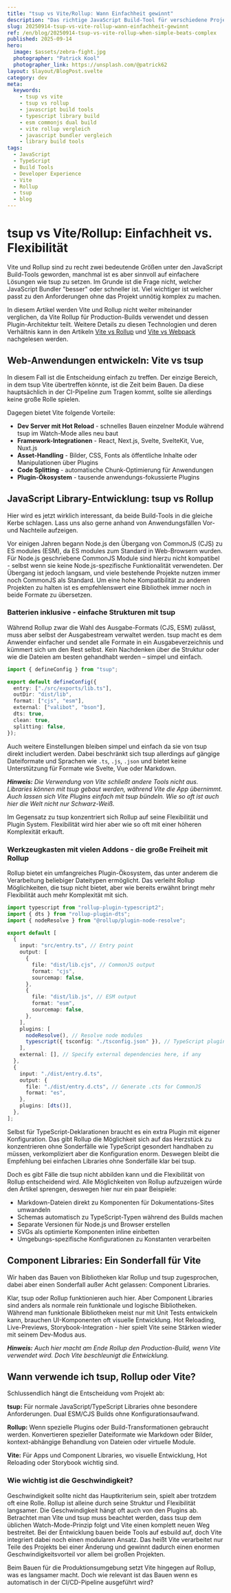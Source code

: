 ```yaml
---
title: "tsup vs Vite/Rollup: Wann Einfachheit gewinnt"
description: "Das richtige JavaScript Build-Tool für verschiedene Projekt-Anforderungen wählen. Vergleich von tsup mit Vite/Rollup für Anwendungen und Libraries. Inklusive Konfigurations-Beispiele und Entscheidungsframework."
slug: 20250914-tsup-vs-vite-rollup-wann-einfachheit-gewinnt
ref: /en/blog/20250914-tsup-vs-vite-rollup-when-simple-beats-complex
published: 2025-09-14
hero:
  image: $assets/zebra-fight.jpg
  photographer: "Patrick Kool"
  photographer_link: https://unsplash.com/@patrick62
layout: $layout/BlogPost.svelte
category: dev
meta:
  keywords:
    - tsup vs vite
    - tsup vs rollup
    - javascript build tools
    - typescript library build
    - esm commonjs dual build
    - vite rollup vergleich
    - javascript bundler vergleich
    - library build tools
tags:
  - JavaScript
  - TypeScript
  - Build Tools
  - Developer Experience
  - Vite
  - Rollup
  - tsup
  - blog
---
```


# tsup vs Vite/Rollup: Einfachheit vs. Flexibilität

Vite und Rollup sind zu recht zwei bedeutende Größen unter den JavaScript Build-Tools geworden, manchmal ist es aber sinnvoll auf einfachere Lösungen wie tsup zu setzen. Im Grunde ist die Frage nicht, welcher JavaScript Bundler "besser" oder schneller ist. Viel wichtiger ist welcher passt zu den Anforderungen ohne das Projekt unnötig komplex zu machen.

In diesem Artikel werden Vite und Rollup nicht weiter miteinander verglichen, da Vite Rollup für Production-Builds verwendet und dessen Plugin-Architektur teilt. Weitere Details zu diesen Technologien und deren Verhältnis kann in den Artikeln [Vite vs Rollup](/de/blog/20250908-vite-vs-rollup-welche-build-tool/) und [Vite vs Webpack](/de/blog/20250417-vite-rollup-webpack/) nachgelesen werden.

## Web-Anwendungen entwickeln: Vite vs tsup

In diesem Fall ist die Entscheidung einfach zu treffen. Der einzige Bereich, in dem tsup Vite übertreffen könnte, ist die Zeit beim Bauen. Da diese hauptsächlich in der CI-Pipeline zum Tragen kommt, sollte sie allerdings keine große Rolle spielen.

Dagegen bietet Vite folgende Vorteile:

- **Dev Server mit Hot Reload** - schnelles Bauen einzelner Module während tsup im Watch-Mode alles neu baut
- **Framework-Integrationen** - React, Next.js, Svelte, SvelteKit, Vue, Nuxt.js
- **Asset-Handling** - Bilder, CSS, Fonts als öffentliche Inhalte oder Manipulationen über Plugins
- **Code Splitting** - automatische Chunk-Optimierung für Anwendungen
- **Plugin-Ökosystem** - tausende anwendungs-fokussierte Plugins

## JavaScript Library-Entwicklung: tsup vs Rollup

Hier wird es jetzt wirklich interessant, da beide Build-Tools in die gleiche Kerbe schlagen. Lass uns also gerne anhand von Anwendungsfällen Vor- und Nachteile aufzeigen.

Vor einigen Jahren begann Node.js den Übergang von CommonJS (CJS) zu ES modules (ESM), da ES modules zum Standard in Web-Browsern wurden. Für Node.js geschriebene CommonJS Module sind hierzu nicht kompatibel - selbst wenn sie keine Node.js-spezifische Funktionalität verwendeten. Der Übergang ist jedoch langsam, und viele bestehende Projekte nutzen immer noch CommonJS als Standard. Um eine hohe Kompatibilität zu anderen Projekten zu halten ist es empfehlenswert eine Bibliothek immer noch in beide Formate zu übersetzen.

### Batterien inklusive - einfache Strukturen mit tsup

Während Rollup zwar die Wahl des Ausgabe-Formats (CJS, ESM) zulässt, muss aber selbst der Ausgabestream verwaltet werden. tsup macht es dem Anwender einfacher und sendet alle Formate in ein Ausgabeverzeichnis und kümmert sich um den Rest selbst. Kein Nachdenken über die Struktur oder wie die Dateien am besten gehandhabt werden – simpel und einfach.

```ts title="tsup.config.ts"
import { defineConfig } from "tsup";

export default defineConfig({
  entry: ["./src/exports/lib.ts"],
  outDir: "dist/lib",
  format: ["cjs", "esm"],
  external: ["valibot", "bson"],
  dts: true,
  clean: true,
  splitting: false,
});
```

Auch weitere Einstellungen bleiben simpel und einfach da sie von tsup direkt includiert werden. Dabei beschränkt sich tsup allerdings auf gängige Dateiformate und Sprachen wie `.ts`, `.js`, `.json` und bietet keine Unterstützung für Formate wie Svelte, Vue oder Markdown.

_**Hinweis:** Die Verwendung von Vite schließt andere Tools nicht aus. Libraries können mit tsup gebaut werden, während Vite die App übernimmt. Auch lassen sich Vite Plugins einfach mit tsup bündeln. Wie so oft ist auch hier die Welt nicht nur Schwarz-Weiß._

Im Gegensatz zu tsup konzentriert sich Rollup auf seine Flexibilität und Plugin System. Flexibilität wird hier aber wie so oft mit einer höheren Komplexität erkauft.

### Werkzeugkasten mit vielen Addons - die große Freiheit mit Rollup

Rollup bietet ein umfangreiches Plugin-Ökosystem, das unter anderem die Verarbeitung beliebiger Dateitypen ermöglicht. Das verleiht Rollup Möglichkeiten, die tsup nicht bietet, aber wie bereits erwähnt bringt mehr Flexibilität auch mehr Komplexität mit sich.

```ts title="rollup.config.js"
import typescript from "rollup-plugin-typescript2";
import { dts } from "rollup-plugin-dts";
import { nodeResolve } from "@rollup/plugin-node-resolve";

export default [
  {
    input: "src/entry.ts", // Entry point
    output: [
      {
        file: "dist/lib.cjs", // CommonJS output
        format: "cjs",
        sourcemap: false,
      },
      {
        file: "dist/lib.js", // ESM output
        format: "esm",
        sourcemap: false,
      },
    ],
    plugins: [
      nodeResolve(), // Resolve node modules
      typescript({ tsconfig: "./tsconfig.json" }), // TypeScript plugin
    ],
    external: [], // Specify external dependencies here, if any
  },
  {
    input: "./dist/entry.d.ts",
    output: {
      file: "./dist/entry.d.cts", // Generate .cts for CommonJS
      format: "es",
    },
    plugins: [dts()],
  },
];
```

Selbst für TypeScript-Deklarationen braucht es ein extra Plugin mit eigener Konfiguration. Das gibt Rollup die Möglichkeit sich auf das Herzstück zu konzentrieren ohne Sonderfälle wie TypeScript gesondert handhaben zu müssen, verkompliziert aber die Konfiguration enorm. Deswegen bleibt die Empfehlung bei einfachen Libraries ohne Sonderfälle klar bei tsup.

Doch es gibt Fälle die tsup nicht abbilden kann und die Flexibilität von Rollup entscheidend wird. Alle Möglichkeiten von Rollup aufzuzeigen würde den Artikel sprengen, deswegen hier nur ein paar Beispiele:

- Markdown-Dateien direkt zu Komponenten für Dokumentations-Sites umwandeln
- Schemas automatisch zu TypeScript-Typen während des Builds machen
- Separate Versionen für Node.js und Browser erstellen
- SVGs als optimierte Komponenten inline einbetten
- Umgebungs-spezifische Konfigurationen zu Konstanten verarbeiten

## Component Libraries: Ein Sonderfall für Vite

Wir haben das Bauen von Bibliotheken klar Rollup und tsup zugesprochen, dabei aber einen Sonderfall außer Acht gelassen: Component Libraries.

Klar, tsup oder Rollup funktionieren auch hier. Aber Component Libraries sind anders als normale rein funktionale und logische Bibliotheken. Während man funktionale Bibliotheken meist nur mit Unit Tests entwickeln kann, brauchen UI-Komponenten oft visuelle Entwicklung. Hot Reloading, Live-Previews, Storybook-Integration - hier spielt Vite seine Stärken wieder mit seinem Dev-Modus aus.

_**Hinweis:** Auch hier macht am Ende Rollup den Production-Build, wenn Vite verwendet wird. Doch Vite beschleunigt die Entwicklung._

## Wann verwende ich tsup, Rollup oder Vite?

Schlussendlich hängt die Entscheidung vom Projekt ab:

**tsup:** Für normale JavaScript/TypeScript Libraries ohne besondere Anforderungen. Dual ESM/CJS Builds ohne Konfigurationsaufwand.

**Rollup:** Wenn spezielle Plugins oder Build-Transformationen gebraucht werden. Konvertieren spezieller Dateiformate wie Markdown oder Bilder, kontext-abhängige Behandlung von Dateien oder virtuelle Module.

**Vite:** Für Apps und Component Libraries, wo visuelle Entwicklung, Hot Reloading oder Storybook wichtig sind.

### Wie wichtig ist die Geschwindigkeit?

Geschwindigkeit sollte nicht das Hauptkriterium sein, spielt aber trotzdem oft eine Rolle. Rollup ist alleine durch seine Struktur und Flexibilität langsamer. Die Geschwindigkeit hängt oft auch von den Plugins ab. Betrachtet man Vite und tsup muss beachtet werden, dass tsup dem üblichen Watch-Mode-Prinzip folgt und Vite einen komplett neuen Weg bestreitet. Bei der Entwicklung bauen beide Tools auf esbuild auf, doch Vite integriert dabei noch einen modularen Ansatz. Das heißt Vite verarbeitet nur Teile des Projekts bei einer Änderung und gewinnt dadurch einen enormen Geschwindigkeitsvorteil vor allem bei großen Projekten.

Beim Bauen für die Produktionsumgebung setzt Vite hingegen auf Rollup, was es langsamer macht. Doch wie relevant ist das Bauen wenn es automatisch in der CI/CD-Pipeline ausgeführt wird?
